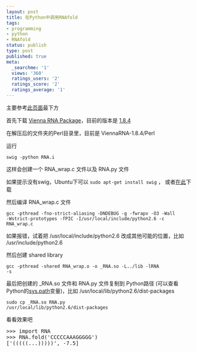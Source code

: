 ```yaml
---
layout: post
title: 在Python中调用RNAfold
tags:
- programming
- python
- RNAfold
status: publish
type: post
published: true
meta:
  _searchme: '1'
  views: '360'
  ratings_users: '2'
  ratings_score: '2'
  ratings_average: '1'
---
```

主要参考<a href="http://www.biopython.org/wiki/Scriptcentral">此页面</a>最下方

首先下载 <a href="http://www.tbi.univie.ac.at/RNA/" target="_blank">Vienna RNA Package</a>，目前的版本是 <a href="http://www.tbi.univie.ac.at/RNA/ViennaRNA-1.8.4.tar.gz" target="_self">1.8.4</a>

在解压后的文件夹的Perl目录里，目前是 ViennaRNA-1.8.4/Perl

运行

<code>swig -python RNA.i</code>

这样会创建一个 RNA_wrap.c 文件以及 RNA.py 文件

如果提示没有swig，Ubuntu下可以 <code>sudo apt-get install swig</code> ， 或者<a href="http://www.swig.org/index.php" target="_blank">在此</a>下载

然后编译 RNA_wrap.c 文件

<code>gcc -pthread -fno-strict-aliasing -DNDEBUG -g -fwrapv -O3 -Wall -Wstrict-prototypes -fPIC -I/usr/local/include/python2.6 -c RNA_wrap.c</code>

如果报错，试着把 /usr/local/include/python2.6 改成其他可能的位置，比如 /usr/include/python2.6

然后创建 shared library

<code>gcc -pthread -shared RNA_wrap.o -o _RNA.so -L../lib -lRNA -s</code>

最后把创建的 _RNA.so 文件和 RNA.py 文件复制到 Python路径 (可以查看Python的<a href="http://docs.python.org/library/sys.html#sys.path">sys.path</a>变量)，比如 /usr/local/lib/python2.6/dist-packages

<code>sudo cp _RNA.so RNA.py  /usr/local/lib/python2.6/dist-packages</code>

看看效果吧
<pre>&gt;&gt;&gt; import RNA
&gt;&gt;&gt; RNA.fold('CCCCCAAAGGGGG')
['(((((...)))))', -7.5]</pre>
